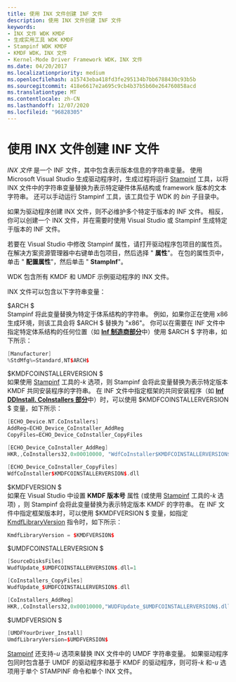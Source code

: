 ```yaml
---
title: 使用 INX 文件创建 INF 文件
description: 使用 INX 文件创建 INF 文件
keywords:
- INX 文件 WDK KMDF
- 生成实用工具 WDK KMDF
- Stampinf WDK KMDF
- KMDF WDK，INX 文件
- Kernel-Mode Driver Framework WDK，INX 文件
ms.date: 04/20/2017
ms.localizationpriority: medium
ms.openlocfilehash: a15743eba418fd3fe295134b7bb6788430c93b5b
ms.sourcegitcommit: 418e6617e2a695c9cb4b37b5b60e264760858acd
ms.translationtype: MT
ms.contentlocale: zh-CN
ms.lasthandoff: 12/07/2020
ms.locfileid: "96828305"
---
```

# <a name="using-inx-files-to-create-inf-files"></a>使用 INX 文件创建 INF 文件


*INX 文件* 是一个 INF 文件，其中包含表示版本信息的字符串变量。 使用 Microsoft Visual Studio 生成驱动程序时，生成过程将运行 [Stampinf](../devtest/stampinf.md) 工具，以将 INX 文件中的字符串变量替换为表示特定硬件体系结构或 framework 版本的文本字符串。 还可以手动运行 Stampinf 工具，该工具位于 WDK 的 *bin* 子目录中。

如果为驱动程序创建 INX 文件，则不必维护多个特定于版本的 INF 文件。 相反，你可以创建一个 INX 文件，并在需要时使用 Visual Studio 或 Stampinf 生成特定于版本的 INF 文件。

若要在 Visual Studio 中修改 Stampinf 属性，请打开驱动程序包项目的属性页。 在解决方案资源管理器中右键单击包项目，然后选择 " **属性**"。 在包的属性页中，单击 " **配置属性**"，然后单击 " **StampInf**"。

WDK 包含所有 KMDF 和 UMDF 示例驱动程序的 INX 文件。

INX 文件可以包含以下字符串变量：

<a href="" id="-arch-"></a>$ARCH $  
Stampinf 将此变量替换为特定于体系结构的字符串。 例如，如果你正在使用 x86 生成环境，则该工具会将 $ARCH $ 替换为 "x86"。 你可以在需要在 INF 文件中指定特定体系结构的任何位置（如 [**Inf 制造商部分**](../install/inf-manufacturer-section.md)中）使用 $ARCH $ 字符串，如下所示：

```cpp
[Manufacturer]
%StdMfg%=Standard,NT$ARCH$
```

<a href="" id="-kmdfcoinstallerversion-"></a>$KMDFCOINSTALLERVERSION $  
如果使用 [Stampinf](../devtest/stampinf.md) 工具的-*k* 选项，则 Stampinf 会将此变量替换为表示特定版本 KMDF 共同安装程序的字符串。 在 INF 文件中指定框架的共同安装程序（如 [**Inf DDInstall. CoInstallers 部分**](../install/inf-ddinstall-coinstallers-section.md)中）时，可以使用 $KMDFCOINSTALLERVERSION $ 变量，如下所示：

```cpp
[ECHO_Device.NT.CoInstallers]
AddReg=ECHO_Device_CoInstaller_AddReg
CopyFiles=ECHO_Device_CoInstaller_CopyFiles

[ECHO_Device_CoInstaller_AddReg]
HKR,,CoInstallers32,0x00010000, "WdfCoInstaller$KMDFCOINSTALLERVERSION$.dll,WdfCoInstaller"

[ECHO_Device_CoInstaller_CopyFiles]
WdfCoInstaller$KMDFCOINSTALLERVERSION$.dll
```

<a href="" id="-kmdfversion-"></a>$KMDFVERSION $  
如果在 Visual Studio 中设置 **KMDF 版本号** 属性 (或使用 [Stampinf](../devtest/stampinf.md) 工具的-*k* 选项) ，则 Stampinf 会将此变量替换为表示特定版本 KMDF 的字符串。 在 INF 文件中指定框架版本时，可以使用 $KMDFVERSION $ 变量，如指定 [KmdfLibraryVersion](installing-the-framework-s-co-installer.md) 指令时，如下所示：

```cpp
KmdfLibraryVersion = $KMDFVERSION$
```

<a href="" id="-umdfcoinstallerversion-"></a>$UMDFCOINSTALLERVERSION $  
```cpp
[SourceDisksFiles]
WudfUpdate_$UMDFCOINSTALLERVERSION$.dll=1

[CoInstallers_CopyFiles]
WudfUpdate_$UMDFCOINSTALLERVERSION$.dll

[CoInstallers_AddReg]
HKR,,CoInstallers32,0x00010000,"WUDFUpdate_$UMDFCOINSTALLERVERSION$.dll"
```

<a href="" id="-umdfversion-"></a>$UMDFVERSION $  
```cpp
[UMDFYourDriver_Install]
UmdfLibraryVersion=$UMDFVERSION$
```

[Stampinf](../devtest/stampinf.md) 还支持-*u* 选项来替换 INX 文件中的 UMDF 字符串变量。 如果驱动程序包同时包含基于 UMDF 的驱动程序和基于 KMDF 的驱动程序，则可将-*k* 和-*u* 选项用于单个 STAMPINF 命令和单个 INX 文件。

 

